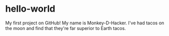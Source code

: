 # hello-world
My first project on GitHub! 
My name is Monkey-D-Hacker.
I've had tacos on the moon and find that they're far superior to Earth tacos.
